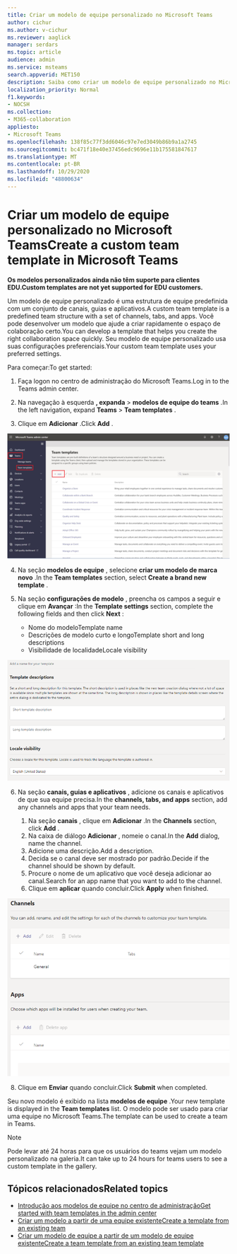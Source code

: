 ```yaml
---
title: Criar um modelo de equipe personalizado no Microsoft Teams
author: cichur
ms.author: v-cichur
ms.reviewer: aaglick
manager: serdars
ms.topic: article
audience: admin
ms.service: msteams
search.appverid: MET150
description: Saiba como criar um modelo de equipe personalizado no Microsoft Teams.
localization_priority: Normal
f1.keywords:
- NOCSH
ms.collection:
- M365-collaboration
appliesto:
- Microsoft Teams
ms.openlocfilehash: 138f85c77f3dd6046c97e7ed3049b86b9a1a2745
ms.sourcegitcommit: bc471f18e40e37456edc9696e11b175581847617
ms.translationtype: MT
ms.contentlocale: pt-BR
ms.lasthandoff: 10/29/2020
ms.locfileid: "48800634"
---
```

# <a name="create-a-custom-team-template-in-microsoft-teams"></a><span data-ttu-id="8ac93-103">Criar um modelo de equipe personalizado no Microsoft Teams</span><span class="sxs-lookup"><span data-stu-id="8ac93-103">Create a custom team template in Microsoft Teams</span></span>

<span data-ttu-id="8ac93-104">**Os modelos personalizados ainda não têm suporte para clientes EDU.**</span><span class="sxs-lookup"><span data-stu-id="8ac93-104">**Custom templates are not yet supported for EDU customers.**</span></span>

<span data-ttu-id="8ac93-105">Um modelo de equipe personalizado é uma estrutura de equipe predefinida com um conjunto de canais, guias e aplicativos.</span><span class="sxs-lookup"><span data-stu-id="8ac93-105">A custom team template is a predefined team structure with a set of channels, tabs, and apps.</span></span> <span data-ttu-id="8ac93-106">Você pode desenvolver um modelo que ajude a criar rapidamente o espaço de colaboração certo.</span><span class="sxs-lookup"><span data-stu-id="8ac93-106">You can develop a template that helps you create the right collaboration space quickly.</span></span> <span data-ttu-id="8ac93-107">Seu modelo de equipe personalizado usa suas configurações preferenciais.</span><span class="sxs-lookup"><span data-stu-id="8ac93-107">Your custom team template uses your preferred settings.</span></span>  

<span data-ttu-id="8ac93-108">Para começar:</span><span class="sxs-lookup"><span data-stu-id="8ac93-108">To get started:</span></span>

1. <span data-ttu-id="8ac93-109">Faça logon no centro de administração do Microsoft Teams.</span><span class="sxs-lookup"><span data-stu-id="8ac93-109">Log in to the Teams admin center.</span></span>

2. <span data-ttu-id="8ac93-110">Na navegação à esquerda **, expanda**  >  **modelos de equipe do teams** .</span><span class="sxs-lookup"><span data-stu-id="8ac93-110">In the left navigation, expand **Teams** > **Team templates** .</span></span>

3. <span data-ttu-id="8ac93-111">Clique em **Adicionar** .</span><span class="sxs-lookup"><span data-stu-id="8ac93-111">Click **Add** .</span></span>

![Uma imagem da caixa de diálogo modelos de equipe com a caixa de diálogo Adicionar realçada.](media/team-templates-new.png)

4. <span data-ttu-id="8ac93-113">Na seção **modelos de equipe** , selecione **criar um modelo de marca novo** .</span><span class="sxs-lookup"><span data-stu-id="8ac93-113">In the **Team templates** section, select **Create a brand new template** .</span></span>

5. <span data-ttu-id="8ac93-114">Na seção **configurações de modelo** , preencha os campos a seguir e clique em **Avançar** :</span><span class="sxs-lookup"><span data-stu-id="8ac93-114">In the **Template settings** section, complete the following fields and then click **Next** :</span></span>
    - <span data-ttu-id="8ac93-115">Nome do modelo</span><span class="sxs-lookup"><span data-stu-id="8ac93-115">Template name</span></span>
    - <span data-ttu-id="8ac93-116">Descrições de modelo curto e longo</span><span class="sxs-lookup"><span data-stu-id="8ac93-116">Template short and long descriptions</span></span>
    - <span data-ttu-id="8ac93-117">Visibilidade de localidade</span><span class="sxs-lookup"><span data-stu-id="8ac93-117">Locale visibility</span></span>  

![Uma imagem da caixa de diálogo de nomenclatura de configurações de modelos de equipe.](media/template-add-a-name.png)

6. <span data-ttu-id="8ac93-119">Na seção **canais, guias e aplicativos** , adicione os canais e aplicativos de que sua equipe precisa.</span><span class="sxs-lookup"><span data-stu-id="8ac93-119">In the **channels, tabs, and apps** section, add any channels and apps that your team needs.</span></span>

    1. <span data-ttu-id="8ac93-120">Na seção **canais** , clique em **Adicionar** .</span><span class="sxs-lookup"><span data-stu-id="8ac93-120">In the **Channels** section, click **Add** .</span></span>
    2. <span data-ttu-id="8ac93-121">Na caixa de diálogo **Adicionar** , nomeie o canal.</span><span class="sxs-lookup"><span data-stu-id="8ac93-121">In the **Add** dialog, name the channel.</span></span>
    3. <span data-ttu-id="8ac93-122">Adicione uma descrição.</span><span class="sxs-lookup"><span data-stu-id="8ac93-122">Add a description.</span></span>
    4. <span data-ttu-id="8ac93-123">Decida se o canal deve ser mostrado por padrão.</span><span class="sxs-lookup"><span data-stu-id="8ac93-123">Decide if the channel should be shown by default.</span></span>
    5. <span data-ttu-id="8ac93-124">Procure o nome de um aplicativo que você deseja adicionar ao canal.</span><span class="sxs-lookup"><span data-stu-id="8ac93-124">Search for an app name that you want to add to the channel.</span></span>
    6. <span data-ttu-id="8ac93-125">Clique em **aplicar** quando concluir.</span><span class="sxs-lookup"><span data-stu-id="8ac93-125">Click **Apply** when finished.</span></span>

![Uma imagem da tela canais, guias e aplicativos de modelos de equipe.](media/template-channels-tabs-apps.png)

8. <span data-ttu-id="8ac93-127">Clique em **Enviar** quando concluir.</span><span class="sxs-lookup"><span data-stu-id="8ac93-127">Click **Submit** when completed.</span></span>

<span data-ttu-id="8ac93-128">Seu novo modelo é exibido na lista **modelos de equipe** .</span><span class="sxs-lookup"><span data-stu-id="8ac93-128">Your new template is displayed in the **Team templates** list.</span></span> <span data-ttu-id="8ac93-129">O modelo pode ser usado para criar uma equipe no Microsoft Teams.</span><span class="sxs-lookup"><span data-stu-id="8ac93-129">The template can be used to create a team in Teams.</span></span>

> [!Note]
> <span data-ttu-id="8ac93-130">Pode levar até 24 horas para que os usuários do teams vejam um modelo personalizado na galeria.</span><span class="sxs-lookup"><span data-stu-id="8ac93-130">It can take up to 24 hours for teams users to see a custom template in the gallery.</span></span>

## <a name="related-topics"></a><span data-ttu-id="8ac93-131">Tópicos relacionados</span><span class="sxs-lookup"><span data-stu-id="8ac93-131">Related topics</span></span>

- [<span data-ttu-id="8ac93-132">Introdução aos modelos de equipe no centro de administração</span><span class="sxs-lookup"><span data-stu-id="8ac93-132">Get started with team templates in the admin center</span></span>](get-started-with-teams-templates-in-the-admin-console.md)
- [<span data-ttu-id="8ac93-133">Criar um modelo a partir de uma equipe existente</span><span class="sxs-lookup"><span data-stu-id="8ac93-133">Create a template from an existing team</span></span>](create-template-from-existing-team.md)
- [<span data-ttu-id="8ac93-134">Criar um modelo de equipe a partir de um modelo de equipe existente</span><span class="sxs-lookup"><span data-stu-id="8ac93-134">Create a team template from an existing team template</span></span>](create-template-from-existing-template.md)
